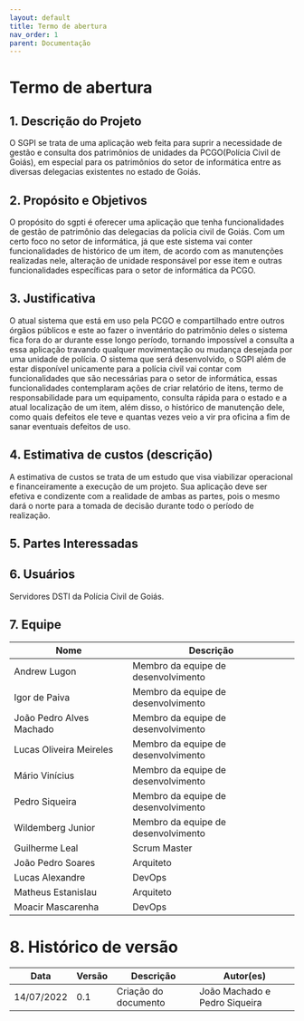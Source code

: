 ```yaml
---
layout: default
title: Termo de abertura
nav_order: 1
parent: Documentação
---
```


# Termo de abertura

## 1. Descrição do Projeto

O SGPI se trata de uma aplicação web feita para suprir a necessidade de gestão e consulta dos patrimônios de unidades da PCGO(Polícia Civil de Goiás), em especial para os patrimônios do setor de informática entre as diversas delegacias existentes no estado de Goiás.
## 2. Propósito e Objetivos

O propósito do sgpti é oferecer uma aplicação que tenha funcionalidades de gestão de patrimônio das delegacias da polícia civil de Goiás. Com um certo foco no setor de informática, já que este sistema vai conter funcionalidades de histórico de um item, de acordo com as manutenções realizadas nele, alteração de unidade responsável por esse item e outras funcionalidades específicas para o setor de informática da PCGO.

## 3. Justificativa

O atual sistema que está em uso pela PCGO e compartilhado entre outros órgãos públicos e este ao fazer o inventário do patrimônio deles o sistema fica fora do ar durante esse longo período, tornando impossível a consulta a essa aplicação travando qualquer movimentação ou mudança desejada por uma unidade de polícia. O sistema que será desenvolvido, o SGPI além de estar disponível unicamente para a polícia civil vai contar com funcionalidades que são necessárias para o setor de informática, essas funcionalidades contemplaram ações de criar relatório de itens, termo de responsabilidade para um equipamento, consulta rápida para o estado e a atual localização de um item, além disso, o histórico de manutenção dele, como quais defeitos ele teve e quantas vezes veio a vir pra oficina a fim de sanar eventuais defeitos de uso.
## 4. Estimativa de custos (descrição)

A estimativa de custos se trata de um estudo que visa viabilizar operacional e financeiramente a execução de um projeto. Sua aplicação deve ser efetiva e condizente com a realidade de ambas as partes, pois o mesmo dará o norte para a tomada de decisão durante todo o período de realização. 

## 5. Partes Interessadas
## 6. Usuários
Servidores DSTI da Polícia Civil de Goiás.
## 7. Equipe
| Nome | Descrição |
|----|--------|
|Andrew Lugon|Membro da equipe de desenvolvimento|
|Igor de Paiva|Membro da equipe de desenvolvimento|
|João Pedro Alves Machado|Membro da equipe de desenvolvimento|
|Lucas Oliveira Meireles|Membro da equipe de desenvolvimento|
|Mário Vinícius|Membro da equipe de desenvolvimento|
|Pedro Siqueira|Membro da equipe de desenvolvimento|
|Wildemberg Junior|Membro da equipe de desenvolvimento|
|Guilherme Leal|Scrum Master|
|João Pedro Soares|Arquiteto|
|Lucas Alexandre|DevOps|
|Matheus Estanislau|Arquiteto|
|Moacir Mascarenha|DevOps|

# 8. Histórico de versão
| Data | Versão | Descrição | Autor(es)|
|------------|-----------|------|--------|
|14/07/2022|0.1|Criação do documento|João Machado e Pedro Siqueira|